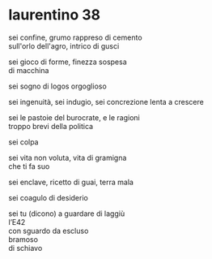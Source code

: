 # laurentino 38

sei confine, grumo rappreso di cemento  
sull'orlo dell'agro, intrico di gusci

sei gioco di forme, finezza sospesa  
di macchina

sei sogno di logos orgoglioso

sei ingenuità, sei indugio, sei concrezione
lenta a crescere

sei le pastoie del burocrate, e le ragioni  
troppo brevi della politica

sei colpa

sei vita non voluta, vita di gramigna  
che ti fa suo

sei enclave, ricetto di guai, terra mala

sei coagulo di desiderio

sei tu (dicono) a guardare di laggiù  
l’E42  
con sguardo da escluso  
bramoso  
di schiavo
